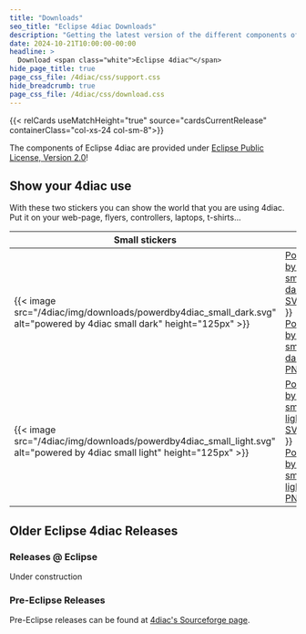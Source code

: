 ```yaml
---
title: "Downloads"
seo_title: "Eclipse 4diac Downloads"
description: "Getting the latest version of the different components of Eclipse 4diac."
date: 2024-10-21T10:00:00-00:00
headline: > 
  Download <span class="white">Eclipse 4diac™</span>
hide_page_title: true
page_css_file: /4diac/css/support.css
hide_breadcrumb: true
page_css_file: /4diac/css/download.css
---
```


{{< relCards useMatchHeight="true" source="cardsCurrentRelease" containerClass="col-xs-24 col-sm-8">}}

The components of Eclipse 4diac are provided under 
[Eclipse Public License, Version 2.0](https://www.eclipse.org/legal/epl-2.0/)!

## Show your 4diac use

With these two stickers you can show the world that you are using 4diac. Put it on your web-page, flyers, controllers, laptops, t-shirts...

|Small stickers|  |Large stickers|  |
|---| ---  | --- | --- |
| {{< image src="/4diac/img/downloads/powerdby4diac_small_dark.svg" alt="powered by 4diac small dark" height="125px" >}} | [Powered by 4diac small dark SVG](/4diac/img/downloads/powerdby4diac_small_dark.svg){{<br>}} [Powered by 4diac small dark PNG](/4diac/img/downloads/powerdby4diac_small_dark.png) | {{< image src="/4diac/img/downloads/powerdby4diac_large_dark.svg" alt="powered by 4diac large dark" height="125px" >}} | [Powered by 4diac large dark SVG](/4diac/img/downloads/powerdby4diac_large_dark.svg){{<br>}} [Powered by 4diac large dark PNG](/4diac/img/downloads/powerdby4diac_large_dark.png) | 
| {{< image src="/4diac/img/downloads/powerdby4diac_small_light.svg" alt="powered by 4diac small light" height="125px" >}} | [Powered by 4diac small light SVG](/4diac/img/downloads/powerdby4diac_small_light.svg){{<br>}} [Powered by 4diac small light PNG](/4diac/img/downloads/powerdby4diac_small_light.png)  | {{< image src="/4diac/img/downloads/powerdby4diac_large_light.svg" alt="powered by 4diac large light" height="125px" >}} | [Powered by 4diac large light SVG](/4diac/img/downloads/powerdby4diac_large_light.svg){{<br>}} [Powered by 4diac large light PNG](/4diac/img/downloads/powerdby4diac_large_light.png)|


## Older Eclipse 4diac Releases

### Releases @ Eclipse 

Under construction

### Pre-Eclipse Releases

Pre-Eclipse releases can be found at [4diac's Sourceforge page](https://sourceforge.net/projects/fordiac/files).



